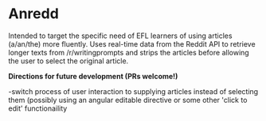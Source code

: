 # Anredd

Intended to target the specific need of EFL learners of using articles (a/an/the) more fluently. Uses real-time data
from the Reddit API to retrieve longer texts from /r/writingprompts and strips the articles before allowing the user
to select the original article.

<b>Directions for future development (PRs welcome!)</b>

-switch process of user interaction to supplying articles instead of selecting them (possibly using an angular editable directive
or some other 'click to edit' functionaility
